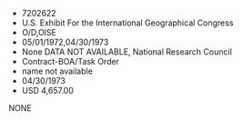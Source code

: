 * 7202622
* U.S. Exhibit For the International Geographical Congress
* O/D,OISE
* 05/01/1972,04/30/1973
* None   DATA NOT AVAILABLE, National Research Council
* Contract-BOA/Task Order
*   name not available
* 04/30/1973
* USD 4,657.00

NONE